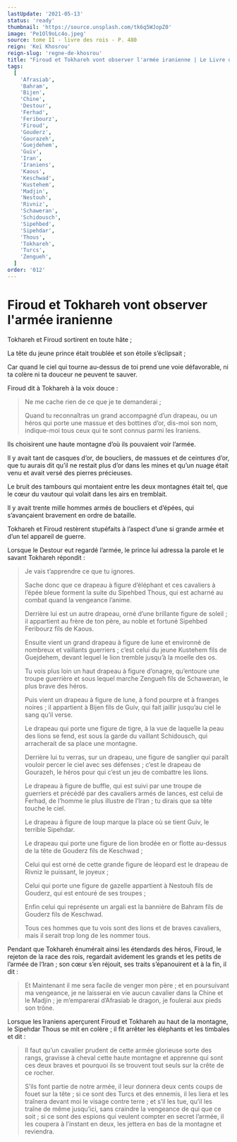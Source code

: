 ```yaml
---
lastUpdate: '2021-05-13'
status: 'ready'
thumbnail: 'https://source.unsplash.com/tk6q5WJopZ0'
image: 'Pe1Ol9oLc4o.jpeg'
source: tome II - livre des rois - P. 480
reign: 'Keï Khosrou'
reign-slug: 'regne-de-khosrou'
title: "Firoud et Tokhareh vont observer l'armée iranienne | Le Livre des Rois | Shâhnâmeh"
tags:
  [
    'Afrasiab',
    'Bahram',
    'Bijen',
    'Chine',
    'Destour',
    'Ferhad',
    'Feribourz',
    'Firoud',
    'Gouderz',
    'Gourazeh',
    'Guejdehem',
    'Guiv',
    'Iran',
    'Iraniens',
    'Kaous',
    'Keschwad',
    'Kustehem',
    'Madjin',
    'Nestouh',
    'Rivniz',
    'Schaweran',
    'Schidousch',
    'Sipehbed',
    'Sipehdar',
    'Thous',
    'Tokhareh',
    'Turcs',
    'Zengueh',
  ]
order: '012'
---
```


# Firoud et Tokhareh vont observer l'armée iranienne

Tokhareh et Firoud sortirent en toute hâte ;

La tête du jeune prince était troublée et son étoile s’éclipsait ;

Car quand le ciel qui tourne au-dessus de toi prend une voie défavorable, ni ta colère ni ta douceur ne peuvent te sauver.

Firoud dit à Tokhareh à la voix douce :

> Ne me cache rien de ce que je te demanderai ;
>
> Quand tu reconnaîtras un grand accompagné d’un drapeau, ou un héros qui porte une massue et des bottines d’or, dis-moi son nom, indique-moi tous ceux qui te sont connus parmi les Iraniens.

Ils choisirent une haute montagne d’où ils pouvaient voir l’armée.

Il y avait tant de casques d’or, de boucliers, de massues et de ceintures d’or, que tu aurais dit qu’il ne restait plus d’or dans les mines et qu’un nuage était venu et avait versé des pierres précieuses.

Le bruit des tambours qui montaient entre les deux montagnes était tel, que le cœur du vautour qui volait dans les airs en tremblait.

Il y avait trente mille hommes armés de boucliers et d’épées, qui s’avançaient bravement en ordre de bataille.

Tokhareh et Firoud restèrent stupéfaits à l’aspect d’une si grande armée et d’un tel appareil de guerre.

Lorsque le Destour eut regardé l’armée, le prince lui adressa la parole et le savant Tokhareh répondit :

> Je vais t’apprendre ce que tu ignores.
>
> Sache donc que ce drapeau à figure d’éléphant et ces cavaliers à l’épée bleue forment la suite du Sipehbed Thous, qui est acharné au combat quand la vengeance l’anime.
>
> Derrière lui est un autre drapeau, orné d’une brillante figure de soleil ; il appartient au frère de ton père, au noble et fortuné Sipehbed Feribourz fils de Kaous.
>
> Ensuite vient un grand drapeau à figure de lune et environné de nombreux et vaillants guerriers ; c’est celui du jeune Kustehem fils de Guejdehem, devant lequel le lion tremble jusqu’à la moelle des os.
>
> Tu vois plus loin un haut drapeau à figure d’onagre, qu’entoure une troupe guerrière et sous lequel marche Zengueh fils de Schaweran, le plus brave des héros.
>
> Puis vient un drapeau à figure de lune, à fond pourpre et à franges noires ; il appartient à Bijen fils de Guiv, qui fait jaillir jusqu’au ciel le sang qu’il verse.
>
> Le drapeau qui porte une figure de tigre, à la vue de laquelle la peau des lions se fend, est sous la garde du vaillant Schidousch, qui arracherait de sa place une montagne.
>
> Derrière lui tu verras, sur un drapeau, une figure de sanglier qui paraît vouloir percer le ciel avec ses défenses ; c’est le drapeau de Gourazeh, le héros pour qui c’est un jeu de combattre les lions.
>
> Le drapeau à figure de buffle, qui est suivi par une troupe de guerriers et précédé par des cavaliers armés de lances, est celui de Ferhad, de l’homme le plus illustre de l’Iran ; tu dirais que sa tête touche le ciel.
>
> Le drapeau à figure de loup marque la place où se tient Guiv, le terrible Sipehdar.
>
> Le drapeau qui porte une figure de lion brodée en or flotte au-dessus de la tête de Gouderz fils de Keschwad ;
>
> Celui qui est orné de cette grande figure de léopard est le drapeau de Rivniz le puissant, le joyeux ;
>
> Celui qui porte une figure de gazelle appartient à Nestouh fils de Gouderz, qui est entouré de ses troupes ;
>
> Enfin celui qui représente un argali est la bannière de Bahram fils de Gouderz fils de Keschwad.
>
> Tous ces hommes que tu vois sont des lions et de braves cavaliers, mais il serait trop long de les nommer tous.

Pendant que Tokhareh énumérait ainsi les étendards des héros, Firoud, le rejeton de la race des rois, regardait avidement les grands et les petits de l’armée de l’Iran ; son cœur s’en réjouit, ses traits s’épanouirent et à la fin, il dit :

> Et Maintenant il me sera facile de venger mon père ; et en poursuivant ma vengeance, je ne laisserai en vie aucun cavalier dans la Chine et le Madjin ; je m’emparerai d’Afrasiab le dragon, je foulerai aux pieds son trône.

Lorsque les Iraniens aperçurent Firoud et Tokhareh au haut de la montagne, le Sipehdar Thous se mit en colère ; il fit arrêter les éléphants et les timbales et dit :

> Il faut qu’un cavalier prudent de cette armée glorieuse sorte des rangs, gravisse à cheval cette haute montagne et apprenne qui sont ces deux braves et pourquoi ils se trouvent tout seuls sur la crête de ce rocher.
>
> S’ils font partie de notre armée, il leur donnera deux cents coups de fouet sur la tête ; si ce sont des Turcs et des ennemis, il les liera et les traînera devant moi le visage contre terre ; et s’il les tue, qu’il les traîne de même jusqu’ici, sans craindre la vengeance de qui que ce soit ; si ce sont des espions qui veulent compter en secret l’armée, il les coupera à l’instant en deux, les jettera en bas de la montagne et reviendra.
